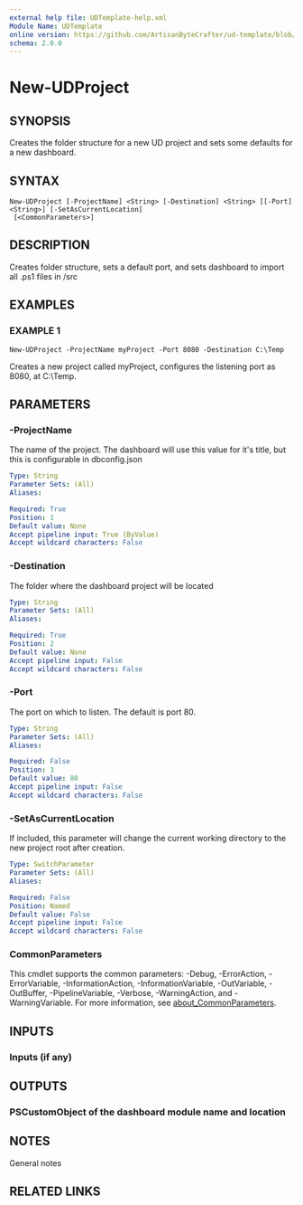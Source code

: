 ```yaml
---
external help file: UDTemplate-help.xml
Module Name: UDTemplate
online version: https://github.com/ArtisanByteCrafter/ud-template/blob/master/docs/New-UDProject.md
schema: 2.0.0
---
```


# New-UDProject

## SYNOPSIS
Creates the folder structure for a new UD project and sets some defaults for a new dashboard.

## SYNTAX

```
New-UDProject [-ProjectName] <String> [-Destination] <String> [[-Port] <String>] [-SetAsCurrentLocation]
 [<CommonParameters>]
```

## DESCRIPTION
Creates folder structure, sets a default port, and sets dashboard to import all .ps1 files in /src

## EXAMPLES

### EXAMPLE 1
```
New-UDProject -ProjectName myProject -Port 8080 -Destination C:\Temp
```

Creates a new project called myProject, configures the listening port as 8080, at C:\Temp.

## PARAMETERS

### -ProjectName
The name of the project.
The dashboard will use this value for it's title, but this is configurable in dbconfig.json

```yaml
Type: String
Parameter Sets: (All)
Aliases:

Required: True
Position: 1
Default value: None
Accept pipeline input: True (ByValue)
Accept wildcard characters: False
```

### -Destination
The folder where the dashboard project will be located

```yaml
Type: String
Parameter Sets: (All)
Aliases:

Required: True
Position: 2
Default value: None
Accept pipeline input: False
Accept wildcard characters: False
```

### -Port
The port on which to listen.
The default is port 80.

```yaml
Type: String
Parameter Sets: (All)
Aliases:

Required: False
Position: 3
Default value: 80
Accept pipeline input: False
Accept wildcard characters: False
```

### -SetAsCurrentLocation
If included, this parameter will change the current working directory to the new project root after creation.

```yaml
Type: SwitchParameter
Parameter Sets: (All)
Aliases:

Required: False
Position: Named
Default value: False
Accept pipeline input: False
Accept wildcard characters: False
```

### CommonParameters
This cmdlet supports the common parameters: -Debug, -ErrorAction, -ErrorVariable, -InformationAction, -InformationVariable, -OutVariable, -OutBuffer, -PipelineVariable, -Verbose, -WarningAction, and -WarningVariable. For more information, see [about_CommonParameters](http://go.microsoft.com/fwlink/?LinkID=113216).

## INPUTS

### Inputs (if any)
## OUTPUTS

### PSCustomObject of the dashboard module name and location
## NOTES
General notes

## RELATED LINKS
